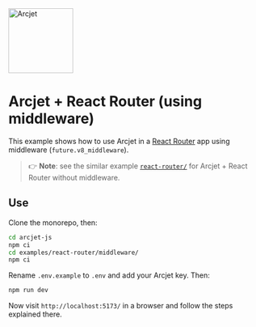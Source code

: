 <a href="https://arcjet.com">
  <picture>
    <source media="(prefers-color-scheme: dark)" srcset="https://arcjet.com/logo/arcjet-dark-lockup-voyage-horizontal.svg">
    <img alt="Arcjet" height="128" src="https://arcjet.com/logo/arcjet-light-lockup-voyage-horizontal.svg" width="auto">
  </picture>
</a>

# Arcjet + React Router (using middleware)

This example shows how to use Arcjet in a
[React Router](https://reactrouter.com) app
using middleware (`future.v8_middleware`).

> 👉 **Note**:
> see the similar example [`react-router/`](../react-router/)
> for Arcjet + React Router without middleware.

## Use

Clone the monorepo, then:

```sh
cd arcjet-js
npm ci
cd examples/react-router/middleware/
npm ci
```

Rename `.env.example` to `.env` and add your Arcjet key.
Then:

```sh
npm run dev
```

Now visit `http://localhost:5173/` in a browser and follow the steps
explained there.
